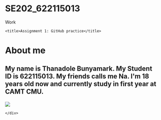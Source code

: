 # SE202_622115013
Work

<!DOCTYPE html>
<html>

<head>
    <meta charset="utf-8" />
    <link rel="stylesheet" href="style.css" />
  
    <title>Assignment 1: GitHub practice</title>
</head>

<body>
    <h1>About me</h1>
    <div>
        <h2>
            <p> My name is Thanadole Bunyamark. My Student ID is 622115013. My friends calls me Na. I'm 18 years old now and currently   study in first year at CAMT CMU. 
        </h2>
        </p>
        <img src="https://user-images.githubusercontent.com/59790128/72216644-76835700-3556-11ea-85d5-8920ec6f738f.png">
        
       
    </div>
</body>

</html>
